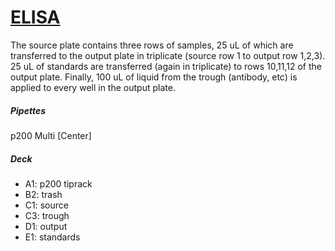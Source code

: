 # [ELISA](elisa.json)
The source plate contains three rows of samples, 25 uL of which are transferred to the output plate in triplicate (source row 1 to output row 1,2,3). 25 uL of standards are transferred (again in triplicate) to rows 10,11,12 of the output plate. Finally, 100 uL of liquid from the trough (antibody, etc) is applied to every well in the output plate.

##### Pipettes
p200 Multi [Center]

##### Deck
* A1: p200 tiprack
* B2: trash
* C1: source
* C3: trough
* D1: output
* E1: standards